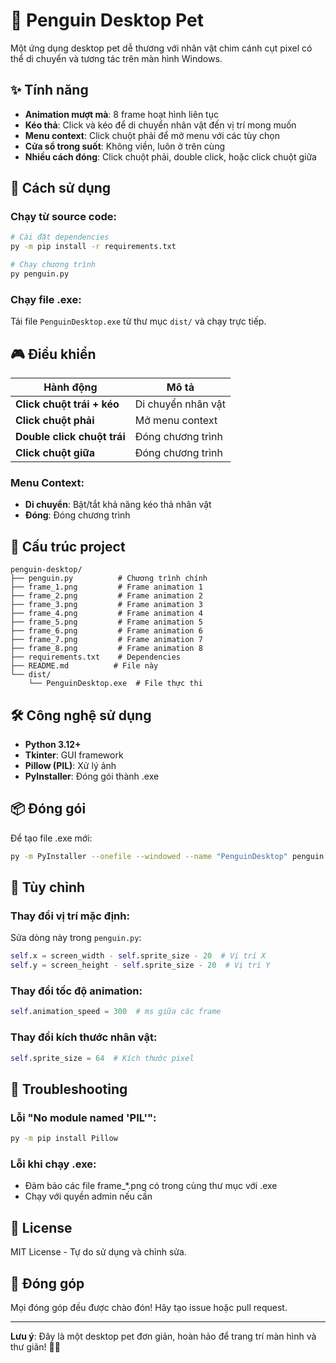 # 🐧 Penguin Desktop Pet

Một ứng dụng desktop pet dễ thương với nhân vật chim cánh cụt pixel có thể di chuyển và tương tác trên màn hình Windows.

## ✨ Tính năng

- **Animation mượt mà**: 8 frame hoạt hình liên tục
- **Kéo thả**: Click và kéo để di chuyển nhân vật đến vị trí mong muốn
- **Menu context**: Click chuột phải để mở menu với các tùy chọn
- **Cửa sổ trong suốt**: Không viền, luôn ở trên cùng
- **Nhiều cách đóng**: Click chuột phải, double click, hoặc click chuột giữa

## 🚀 Cách sử dụng

### Chạy từ source code:
```bash
# Cài đặt dependencies
py -m pip install -r requirements.txt

# Chạy chương trình
py penguin.py
```

### Chạy file .exe:
Tải file `PenguinDesktop.exe` từ thư mục `dist/` và chạy trực tiếp.

## 🎮 Điều khiển

| Hành động | Mô tả |
|-----------|-------|
| **Click chuột trái + kéo** | Di chuyển nhân vật |
| **Click chuột phải** | Mở menu context |
| **Double click chuột trái** | Đóng chương trình |
| **Click chuột giữa** | Đóng chương trình |

### Menu Context:
- **Di chuyển**: Bật/tắt khả năng kéo thả nhân vật
- **Đóng**: Đóng chương trình

## 📁 Cấu trúc project

```
penguin-desktop/
├── penguin.py          # Chương trình chính
├── frame_1.png         # Frame animation 1
├── frame_2.png         # Frame animation 2
├── frame_3.png         # Frame animation 3
├── frame_4.png         # Frame animation 4
├── frame_5.png         # Frame animation 5
├── frame_6.png         # Frame animation 6
├── frame_7.png         # Frame animation 7
├── frame_8.png         # Frame animation 8
├── requirements.txt    # Dependencies
├── README.md          # File này
└── dist/
    └── PenguinDesktop.exe  # File thực thi
```

## 🛠️ Công nghệ sử dụng

- **Python 3.12+**
- **Tkinter**: GUI framework
- **Pillow (PIL)**: Xử lý ảnh
- **PyInstaller**: Đóng gói thành .exe

## 📦 Đóng gói

Để tạo file .exe mới:
```bash
py -m PyInstaller --onefile --windowed --name "PenguinDesktop" penguin.py
```

## 🎨 Tùy chỉnh

### Thay đổi vị trí mặc định:
Sửa dòng này trong `penguin.py`:
```python
self.x = screen_width - self.sprite_size - 20  # Vị trí X
self.y = screen_height - self.sprite_size - 20  # Vị trí Y
```

### Thay đổi tốc độ animation:
```python
self.animation_speed = 300  # ms giữa các frame
```

### Thay đổi kích thước nhân vật:
```python
self.sprite_size = 64  # Kích thước pixel
```

## 🐛 Troubleshooting

### Lỗi "No module named 'PIL'":
```bash
py -m pip install Pillow
```

### Lỗi khi chạy .exe:
- Đảm bảo các file frame_*.png có trong cùng thư mục với .exe
- Chạy với quyền admin nếu cần

## 📝 License

MIT License - Tự do sử dụng và chỉnh sửa.

## 🤝 Đóng góp

Mọi đóng góp đều được chào đón! Hãy tạo issue hoặc pull request.

---

**Lưu ý**: Đây là một desktop pet đơn giản, hoàn hảo để trang trí màn hình và thư giãn! 🐧✨
